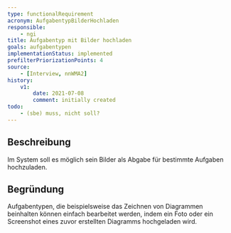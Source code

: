 ```yaml
---
type: functionalRequirement
acronym: AufgabentypBilderHochladen
responsible: 
    - ngi
title: Aufgabentyp mit Bilder hochladen
goals: aufgabentypen
implementationStatus: implemented
prefilterPriorizationPoints: 4
source:
    - [Interview, nnWMA2]
history:
    v1:
        date: 2021-07-08
        comment: initially created
todo:
    - (sbe) muss, nicht soll?        
---
```

## Beschreibung
Im System soll es möglich sein Bilder als Abgabe für bestimmte Aufgaben hochzuladen.

## Begründung
Aufgabentypen, die beispielsweise das Zeichnen von Diagrammen beinhalten können einfach bearbeitet werden, indem ein Foto oder ein Screenshot eines zuvor erstellten Diagramms hochgeladen wird.

